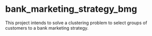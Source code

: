 # bank_marketing_strategy_bmg
This project intends to solve a clustering problem to select groups of customers to a bank marketing strategy.
